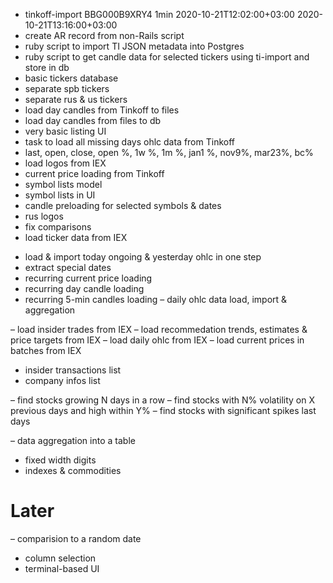 + tinkoff-import BBG000B9XRY4 1min 2020-10-21T12:02:00+03:00 2020-10-21T13:16:00+03:00
+ create AR record from non-Rails script
+ ruby script to import TI JSON metadata into Postgres
+ ruby script to get candle data for selected tickers using ti-import and store in db
+ basic tickers database
+ separate spb tickers
+ separate rus & us tickers
+ load day candles from Tinkoff to files
+ load day candles from files to db
+ very basic listing UI
+ task to load all missing days ohlc data from Tinkoff
+ last, open, close, open %, 1w %, 1m %, jan1 %, nov9%, mar23%, bc%
+ load logos from IEX
+ current price loading from Tinkoff
+ symbol lists model
+ symbol lists in UI
+ candle preloading for selected symbols & dates
+ rus logos
+ fix comparisons
+ load ticker data from IEX

- load & import today ongoing & yesterday ohlc in one step
- extract special dates
- recurring current price loading
- recurring day candle loading
- recurring 5-min candles loading
– daily ohlc data load, import & aggregation

– load insider trades from IEX
– load recommedation trends, estimates & price targets from IEX
– load daily ohlc from IEX
– load current prices in batches from IEX

- insider transactions list
- company infos list

– find stocks growing N days in a row
– find stocks with N% volatility on X previous days and high within Y%
– find stocks with significant spikes last days

– data aggregation into a table
- fixed width digits
- indexes & commodities

# Later
– comparision to a random date
- column selection
- terminal-based UI
